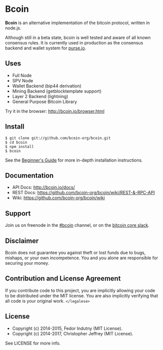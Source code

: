 # Bcoin

**Bcoin** is an alternative implementation of the bitcoin protocol, written in
node.js.

Although still in a beta state, bcoin is well tested and aware of all known
consensus rules. It is currently used in production as the consensus backend
and wallet system for [purse.io][purse].

## Uses

- Full Node
- SPV Node
- Wallet Backend (bip44 derivation)
- Mining Backend (getblocktemplate support)
- Layer 2 Backend (lightning)
- General Purpose Bitcoin Library

Try it in the browser: http://bcoin.io/browser.html

## Install

```
$ git clone git://github.com/bcoin-org/bcoin.git
$ cd bcoin
$ npm install
$ bcoin
```

See the [Beginner's Guide][guide] for more in-depth installation instructions.

## Documentation

- API Docs: http://bcoin.io/docs/
- REST Docs: https://github.com/bcoin-org/bcoin/wiki/REST-&-RPC-API
- Wiki: https://github.com/bcoin-org/bcoin/wiki

## Support

Join us on freenode in the [#bcoin][irc] channel, or on the [bitcoin core
slack][slack].

## Disclaimer

Bcoin does not guarantee you against theft or lost funds due to bugs, mishaps,
or your own incompetence. You and you alone are responsible for securing your
money.

## Contribution and License Agreement

If you contribute code to this project, you are implicitly allowing your code
to be distributed under the MIT license. You are also implicitly verifying that
all code is your original work. `</legalese>`

## License

- Copyright (c) 2014-2015, Fedor Indutny (MIT License).
- Copyright (c) 2014-2017, Christopher Jeffrey (MIT License).

See LICENSE for more info.

[purse]: https://purse.io
[guide]: https://github.com/bcoin-org/bcoin/wiki/Beginner's-Guide
[irc]: irc://irc.freenode.net/bcoin
[slack]: https://slack.bitcoincore.org/
